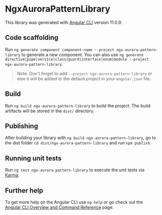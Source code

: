 # NgxAuroraPatternLibrary

This library was generated with [Angular CLI](https://github.com/angular/angular-cli) version 11.0.9.

## Code scaffolding

Run `ng generate component component-name --project ngx-aurora-pattern-library` to generate a new component. You can also use `ng generate directive|pipe|service|class|guard|interface|enum|module --project ngx-aurora-pattern-library`.
> Note: Don't forget to add `--project ngx-aurora-pattern-library` or else it will be added to the default project in your `angular.json` file. 

## Build

Run `ng build ngx-aurora-pattern-library` to build the project. The build artifacts will be stored in the `dist/` directory.

## Publishing

After building your library with `ng build ngx-aurora-pattern-library`, go to the dist folder `cd dist/ngx-aurora-pattern-library` and run `npm publish`.

## Running unit tests

Run `ng test ngx-aurora-pattern-library` to execute the unit tests via [Karma](https://karma-runner.github.io).

## Further help

To get more help on the Angular CLI use `ng help` or go check out the [Angular CLI Overview and Command Reference](https://angular.io/cli) page.
